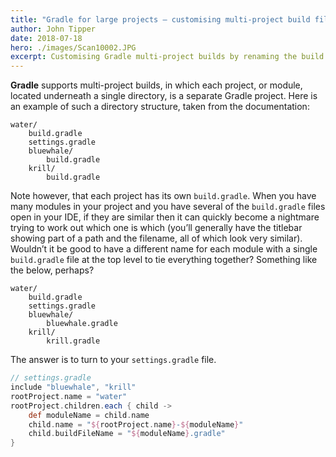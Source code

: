 ```yaml
---
title: "Gradle for large projects – customising multi-project build files"
author: John Tipper
date: 2018-07-18
hero: ./images/Scan10002.JPG
excerpt: Customising Gradle multi-project builds by renaming the build.gradle file to be named after the project itself.
---
```


**Gradle** supports multi-project builds, in which each project, or module, located underneath a single directory, is a separate Gradle project.  Here is an example of such a directory structure, taken from the documentation:

```
water/
    build.gradle
    settings.gradle
    bluewhale/
        build.gradle
    krill/
        build.gradle
```

Note however, that each project has its own `build.gradle`.  When you have many modules in your project and you have several of the `build.gradle` files open in your IDE, if they are similar then it can quickly become a nightmare trying to work out which one is which (you’ll generally have the titlebar showing part of a path and the filename, all of which look very similar).  Wouldn’t it be good to have a different name for each module with a single `build.gradle` file at the top level to tie everything together?  Something like the below, perhaps?

```
water/
    build.gradle
    settings.gradle
    bluewhale/
        bluewhale.gradle
    krill/
        krill.gradle
```

The answer is to turn to your `settings.gradle` file.

```groovy
// settings.gradle
include "bluewhale", "krill"
rootProject.name = "water"
rootProject.children.each { child ->
    def moduleName = child.name
    child.name = "${rootProject.name}-${moduleName}"
    child.buildFileName = "${moduleName}.gradle"
}
```
